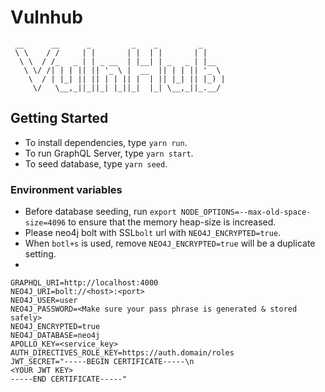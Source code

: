 # Vulnhub
````
 __      __      _         _    _         _
 \ \    / /     | |       | |  | |       | |
  \ \  / /_   _ | | _ __  | |__| | _   _ | |__
   \ \/ /| | | || || '_ \ |  __  || | | || '_ \ 
    \  / | |_| || || | | || |  | || |_| || |_) |
     \/   \__,_||_||_| |_||_|  |_| \__,_||_.__/ 

 ```` 
## Getting Started

- To install dependencies, type `yarn run`.
- To run GraphQL Server, type `yarn start`.
- To seed database, type `yarn seed`.

### Environment variables
- Before database seeding, run `export NODE_OPTIONS=--max-old-space-size=4096` to ensure that the memory heap-size is increased.
- Please neo4j bolt with SSL`bolt` url with `NEO4J_ENCRYPTED=true`.
- When `botl+s` is used, remove `NEO4J_ENCRYPTED=true` will be a duplicate setting.
-

```
GRAPHQL_URI=http://localhost:4000
NEO4J_URI=bolt://<host>:<port>
NEO4J_USER=user
NEO4J_PASSWORD=<Make sure your pass phrase is generated & stored safely>
NEO4J_ENCRYPTED=true
NEO4J_DATABASE=neo4j
APOLLO_KEY=<service_key>
AUTH_DIRECTIVES_ROLE_KEY=https://auth.domain/roles
JWT_SECRET="-----BEGIN CERTIFICATE-----\n
<YOUR JWT KEY>
-----END CERTIFICATE-----"
```
